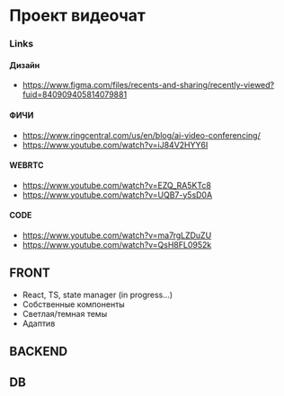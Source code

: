 # Проект видеочат

### Links

#### Дизайн

- https://www.figma.com/files/recents-and-sharing/recently-viewed?fuid=840909405814079881

#### ФИЧИ

- https://www.ringcentral.com/us/en/blog/ai-video-conferencing/
- https://www.youtube.com/watch?v=iJ84V2HYY6I

#### WEBRTC

- https://www.youtube.com/watch?v=EZQ_RA5KTc8
- https://www.youtube.com/watch?v=UQB7-y5sD0A

#### CODE

- https://www.youtube.com/watch?v=ma7rgLZDuZU
- https://www.youtube.com/watch?v=QsH8FL0952k

## FRONT

- React, TS, state manager (in progress...)
- Собственные компоненты
- Светлая/темная темы
- Адаптив

## BACKEND

## DB
